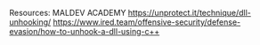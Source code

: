 Resources:
MALDEV ACADEMY
https://unprotect.it/technique/dll-unhooking/
https://www.ired.team/offensive-security/defense-evasion/how-to-unhook-a-dll-using-c++
